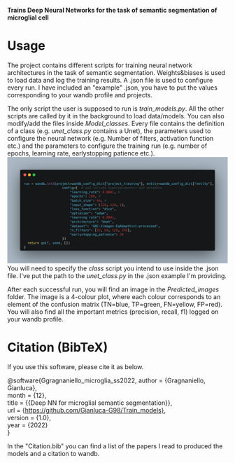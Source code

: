 **Trains Deep Neural Networks for the task of semantic segmentation of microglial cell**

# Usage
The project contains different scripts for training neural network architectures in the task of semantic segmentation. Weights&biases is used to load data and log the training results. A .json file is used to configure every run. I have included an "example" .json, you have to put the values corresponding to your wandb profile and projects. 

The only script the user is supposed to run is *train_models.py*. All the other scripts are called by it in the background to load data/models. You can also modify/add the files inside *Model_classes*. Every file contains the definition of a class (e.g. *unet_class.py* contains a Unet), the parameters used to configure the neural network (e.g. Number of filters, activation function etc.) and the parameters to configure the training run (e.g. number of epochs, learning rate, earlystopping patience etc.). 
![Wandb config](.github/Wandb_config_run.png)
You will need to specify the *class* script you intend to use inside the .json file. I've put the path to the *unet_class.py* in the .json example I'm providing.

After each successful run, you will find an image in the *Predicted_images* folder. The image is a 4-colour plot, where each colour corresponds to an element of the confusion matrix (TN=blue, TP=green, FN=yellow, FP=red). You will also find all the important metrics (precision, recall, f1) logged on your wandb profile. 

# Citation (BibTeX)
If you use this software, please cite it as below.

@software{Ggragnaniello_microglia_ss2022,
  author = {Gragnaniello, Gianluca},  
  month = {12},  
  title = {{Deep NN for microglial semantic segmentation}},  
  url = {https://github.com/Gianluca-G98/Train_models},  
  version = {1.0},  
  year = {2022}  
}

In the "Citation.bib" you can find a list of the papers I read to produced the models and a citation to wandb.